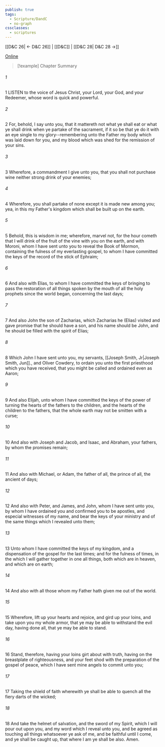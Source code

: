 ```yaml
---
publish: true
tags:
  - Scripture/DandC
  - no-graph
cssclasses:
  - scriptures
---
```

[[D&C 26| ← D&C 26]] | [[D&C]] | [[D&C 28| D&C 28 →]]

[Online](https://churchofjesuschrist.org/study/scriptures/dc-testament/dc/27?lang=eng)

>[!example] Chapter Summary
>
###### 1
1 LISTEN to the voice of Jesus Christ, your Lord, your God, and your Redeemer, whose word is quick and powerful.
###### 2
2 For, behold, I say unto you, that it mattereth not what ye shall eat or what ye shall drink when ye partake of the sacrament, if it so be that ye do it with an eye single to my glory--remembering unto the Father my body which was laid down for you, and my blood which was shed for the remission of your sins.
###### 3
3 Wherefore, a commandment I give unto you, that you shall not purchase wine neither strong drink of your enemies;
###### 4
4 Wherefore, you shall partake of none except it is made new among you; yea, in this my Father's kingdom which shall be built up on the earth.
###### 5
5 Behold, this is wisdom in me; wherefore, marvel not, for the hour cometh that I will drink of the fruit of the vine with you on the earth, and with Moroni, whom I have sent unto you to reveal the Book of Mormon, containing the fulness of my everlasting gospel, to whom I have committed the keys of the record of the stick of Ephraim;
###### 6
6 And also with Elias, to whom I have committed the keys of bringing to pass the restoration of all things spoken by the mouth of all the holy prophets since the world began, concerning the last days;
###### 7
7 And also John the son of Zacharias, which Zacharias he (Elias) visited and gave promise that he should have a son, and his name should be John, and he should be filled with the spirit of Elias;
###### 8
8 Which John I have sent unto you, my servants, [[Joseph Smith, Jr|Joseph Smith, Jun]]., and Oliver Cowdery, to ordain you unto the first priesthood which you have received, that you might be called and ordained even as Aaron;
###### 9
9 And also Elijah, unto whom I have committed the keys of the power of turning the hearts of the fathers to the children, and the hearts of the children to the fathers, that the whole earth may not be smitten with a curse;
###### 10
10 And also with Joseph and Jacob, and Isaac, and Abraham, your fathers, by whom the promises remain;
###### 11
11 And also with Michael, or Adam, the father of all, the prince of all, the ancient of days;
###### 12
12 And also with Peter, and James, and John, whom I have sent unto you, by whom I have ordained you and confirmed you to be apostles, and especial witnesses of my name, and bear the keys of your ministry and of the same things which I revealed unto them;
###### 13
13 Unto whom I have committed the keys of my kingdom, and a dispensation of the gospel for the last times; and for the fulness of times, in the which I will gather together in one all things, both which are in heaven, and which are on earth;
###### 14
14 And also with all those whom my Father hath given me out of the world.
###### 15
15 Wherefore, lift up your hearts and rejoice, and gird up your loins, and take upon you my whole armor, that ye may be able to withstand the evil day, having done all, that ye may be able to stand.
###### 16
16 Stand, therefore, having your loins girt about with truth, having on the breastplate of righteousness, and your feet shod with the preparation of the gospel of peace, which I have sent mine angels to commit unto you;
###### 17
17 Taking the shield of faith wherewith ye shall be able to quench all the fiery darts of the wicked;
###### 18
18 And take the helmet of salvation, and the sword of my Spirit, which I will pour out upon you, and my word which I reveal unto you, and be agreed as touching all things whatsoever ye ask of me, and be faithful until I come, and ye shall be caught up, that where I am ye shall be also. Amen.




